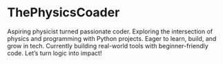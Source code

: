 # ThePhysicsCoader
Aspiring physicist turned passionate coder. Exploring the intersection of physics and programming with Python projects. Eager to learn, build, and grow in tech. Currently building real-world tools with beginner-friendly code. Let’s turn logic into impact!

